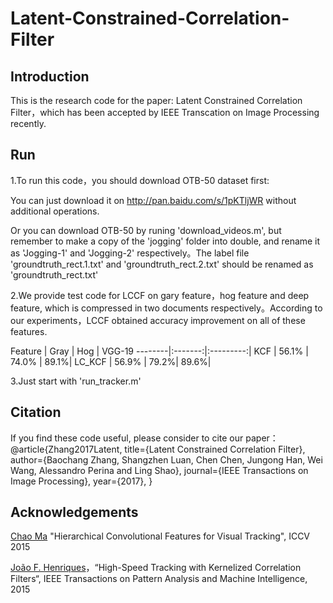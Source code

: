 Latent-Constrained-Correlation-Filter
========
Introduction
-------
This is the research code for the paper: Latent Constrained Correlation Filter，which has been accepted by IEEE Transcation on Image Processing recently.


Run
-------
1.To run this code，you should download OTB-50 dataset first:

  You can just download it on http://pan.baidu.com/s/1pKTljWR without additional operations.
  
  Or you can download OTB-50 by runing 'download_videos.m', but remember to make a copy of the 'jogging' folder into double, and rename it as 'Jogging-1' and 'Jogging-2' respectively。The label file 'groundtruth_rect.1.txt' and 'groundtruth_rect.2.txt' should be renamed as 'groundtruth_rect.txt'

2.We provide test code for LCCF on gary feature，hog feature and deep feature, which is compressed in two documents respectively。According to our experiments，LCCF obtained accuracy improvement on all of these features.

Feature | Gray | Hog | VGG-19
--------|:-------:|:---------:|
KCF  | 56.1% | 74.0% | 89.1%|
LC_KCF | 56.9% | 79.2%| 89.6%|

  3.Just start with 'run_tracker.m'

Citation
-------
If you find these code useful, please consider to cite our paper：
@article{Zhang2017Latent,
  title={Latent Constrained Correlation Filter},
  author={Baochang Zhang, Shangzhen Luan, Chen Chen, Jungong Han, Wei Wang, Alessandro Perina and Ling Shao},
  journal={IEEE Transactions on Image Processing},
  year={2017},
}

Acknowledgements
-------
[Chao Ma](https://sites.google.com/site/jbhuang0604/publications/cf2) "Hierarchical Convolutional Features for Visual Tracking", ICCV 2015

[João F. Henriques](http://www.isr.uc.pt/~henriques/circulant/)，“High-Speed Tracking with Kernelized Correlation Filters“, IEEE Transactions on Pattern Analysis and Machine Intelligence, 2015
